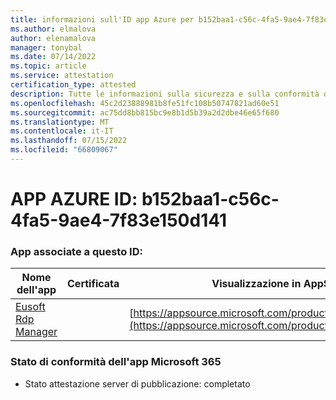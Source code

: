 ```yaml
---
title: informazioni sull'ID app Azure per b152baa1-c56c-4fa5-9ae4-7f83e150d141
ms.author: elmalova
author: elenamalova
manager: tonybal
ms.date: 07/14/2022
ms.topic: article
ms.service: attestation
certification_type: attested
description: Tutte le informazioni sulla sicurezza e sulla conformità disponibili per b152baa1-c56c-4fa5-9ae4-7f83e150d141.
ms.openlocfilehash: 45c2d23888981b8fe51fc108b50747821ad60e51
ms.sourcegitcommit: ac75dd8bb815bc9e8b1d5b39a2d2dbe46e65f680
ms.translationtype: MT
ms.contentlocale: it-IT
ms.lasthandoff: 07/15/2022
ms.locfileid: "66809067"
---
```

# <a name="azure-app-id-b152baa1-c56c-4fa5-9ae4-7f83e150d141"></a>APP AZURE ID: b152baa1-c56c-4fa5-9ae4-7f83e150d141


### <a name="apps-associated-with-this-id"></a>App associate a questo ID:
| **Nome dell'app** | **Certificata** | **Visualizzazione in AppSource** |
|--------------|---------------|-----------------------|
| [Eusoft Rdp Manager](../forward/WA200004321.md) |  | [https://appsource.microsoft.com/product/office/WA200004321](https://appsource.microsoft.com/product/office/WA200004321) |

### <a name="microsoft-365-app-compliance-status"></a>Stato di conformità dell'app Microsoft 365
- Stato attestazione server di pubblicazione: completato
